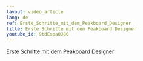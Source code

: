 ```yaml
---
layout: video_article
lang: de
ref: Erste_Schritte_mit_dem_Peakboard_Designer
title: Erste Schritte mit dem Peakboard Designer
youtube_id: 9tdEspaOJ80
---
```


Erste Schritte mit dem Peakboard Designer
